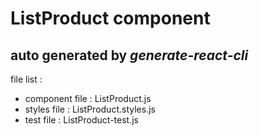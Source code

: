 # ListProduct component

## auto generated by *generate-react-cli*

file list :
- component file : ListProduct.js
- styles file : ListProduct.styles.js
- test file : ListProduct-test.js
